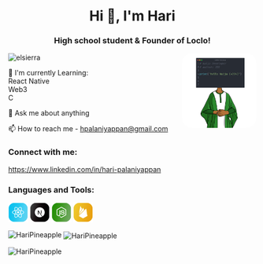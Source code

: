 <h1 align="center">Hi 👋, I'm Hari</h1>
<h3 align="center">High school student & Founder of Loclo!</h3>
<img align="right" alt="Coding" width="400" src="https://raw.githubusercontent.com/ElSierra/elsierra.github.io/main/assets/hi.png" style='display: block;
  margin-left: auto;
  margin-right: auto;
  width: 30%;
  border-radius: 20px; ' >
<p align="left"> <img src="https://komarev.com/ghpvc/?username=elsierra&label=Profile%20views&color=0e75b6&style=flat" alt="elsierra" /> </p>
🌱 I'm currently Learning:<br>
    React Native<br>
    Web3<br>
    C<br>

💬 Ask me about anything

📫 How to reach me - hpalaniyappan@gmail.com

<h3 align="left">Connect with me:</h3>
<a>
<a href="https://www.linkedin.com/in/hari-palaniyappan" align="left">
  https://www.linkedin.com/in/hari-palaniyappan
</a>
<h3 align="left">Languages and Tools:</h3>
<p align="left">
  <a href="https://reactjs.org/" target="_blank" rel="noreferrer"><img src="https://github.com/ElSierra/mystack-icon/blob/main/react.png?raw=true" alt="React" width="40" height="40"/></a>
  <a href="https://nextjs.org/" target="_blank" rel="noreferrer"><img src='https://github.com/ElSierra/mystack-icon/blob/main/next.png?raw=true'  width="40" height="40"/></a>
  <a href="https://nodejs.org/" target="_blank" rel="noreferrer"><img src="https://github.com/ElSierra/mystack-icon/blob/main/node.png?raw=true" alt="Node.js" width="40" height="40"/></a>
    <a href="https://firebase.com/" target="_blank" rel="noreferrer"><img src="https://github.com/ElSierra/mystack-icon/blob/main/firebase.png?raw=true" alt="Firebase" width="40" height="40"/></a>
</p>
<p><img align="left" src="https://github-readme-stats.vercel.app/api/top-langs?username=HariPineapple&show_icons=true&locale=en&layout=compact" alt="HariPineapple" /></p>
<p>&nbsp;<img align="center" src="https://github-readme-stats.vercel.app/api?username=HariPineapple&show_icons=true&locale=en" alt="HariPineapple" /></p>
<p><img align="center" src="https://github-readme-streak-stats.herokuapp.com/?user=HariPineapple&" alt="HariPineapple" /></p>
